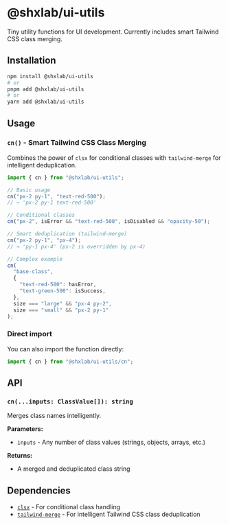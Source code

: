 # @shxlab/ui-utils

Tiny utility functions for UI development. Currently includes smart Tailwind CSS class merging.

## Installation

```bash
npm install @shxlab/ui-utils
# or
pnpm add @shxlab/ui-utils
# or
yarn add @shxlab/ui-utils
```

## Usage

### `cn()` - Smart Tailwind CSS Class Merging

Combines the power of `clsx` for conditional classes with `tailwind-merge` for intelligent deduplication.

```typescript
import { cn } from "@shxlab/ui-utils";

// Basic usage
cn("px-2 py-1", "text-red-500");
// → 'px-2 py-1 text-red-500'

// Conditional classes
cn("px-2", isError && "text-red-500", isDisabled && "opacity-50");

// Smart deduplication (tailwind-merge)
cn("px-2 py-1", "px-4");
// → 'py-1 px-4' (px-2 is overridden by px-4)

// Complex example
cn(
  "base-class",
  {
    "text-red-500": hasError,
    "text-green-500": isSuccess,
  },
  size === "large" && "px-4 py-2",
  size === "small" && "px-2 py-1"
);
```

### Direct import

You can also import the function directly:

```typescript
import { cn } from "@shxlab/ui-utils/cn";
```

## API

### `cn(...inputs: ClassValue[]): string`

Merges class names intelligently.

**Parameters:**

- `inputs` - Any number of class values (strings, objects, arrays, etc.)

**Returns:**

- A merged and deduplicated class string

## Dependencies

- [`clsx`](https://github.com/lukeed/clsx) - For conditional class handling
- [`tailwind-merge`](https://github.com/dcastil/tailwind-merge) - For intelligent Tailwind CSS class deduplication
